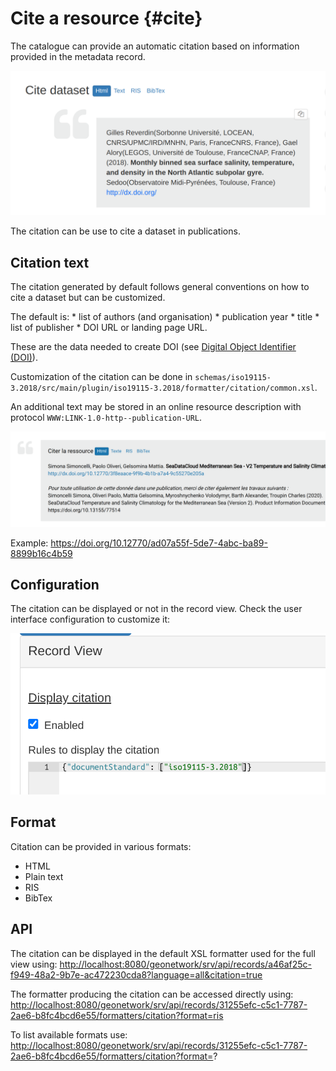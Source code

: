 # Cite a resource {#cite}

The catalogue can provide an automatic citation based on information provided in the metadata record.

![](img/citation.png)

The citation can be use to cite a dataset in publications.

## Citation text

The citation generated by default follows general conventions on how to cite a dataset but can be customized.

The default is: * list of authors (and organisation) * publication year * title * list of publisher * DOI URL or landing page URL.

These are the data needed to create DOI (see [Digital Object Identifier (DOI)](/user-guide/associating-resources/doi.md)).

Customization of the citation can be done in `schemas/iso19115-3.2018/src/main/plugin/iso19115-3.2018/formatter/citation/common.xsl`.

An additional text may be stored in an online resource description with protocol `WWW:LINK-1.0-http--publication-URL`.

![](img/citation-with-addition.png)

Example: <https://doi.org/10.12770/ad07a55f-5de7-4abc-ba89-8899b16c4b59>

## Configuration

The citation can be displayed or not in the record view. Check the user interface configuration to customize it:

![](img/citation-ui-config.png)

## Format

Citation can be provided in various formats:

-   HTML
-   Plain text
-   RIS
-   BibTex

## API

The citation can be displayed in the default XSL formatter used for the full view using: <http://localhost:8080/geonetwork/srv/api/records/a46af25c-f949-48a2-9b7e-ac472230cda8?language=all&citation=true>

The formatter producing the citation can be accessed directly using: <http://localhost:8080/geonetwork/srv/api/records/31255efc-c5c1-7787-2ae6-b8fc4bcd6e55/formatters/citation?format=ris>

To list available formats use: <http://localhost:8080/geonetwork/srv/api/records/31255efc-c5c1-7787-2ae6-b8fc4bcd6e55/formatters/citation?format=>?
